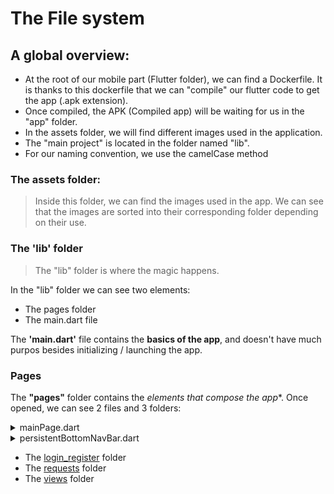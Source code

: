 # The File system

## A global overview:
- At the root of our mobile part (Flutter folder), we can find a Dockerfile. It is thanks to this dockerfile that we can "compile" our flutter code to get the app (.apk extension).
- Once compiled, the APK (Compiled app) will be waiting for us in the "app" folder.
- In the assets folder, we will find different images used in the application.
- The "main project" is located in the folder named "lib".
- For our naming convention, we use the camelCase method

### The assets folder:
> Inside this folder, we can find the images used in the app. We can see that the images are sorted into their corresponding folder depending on their use.

### The 'lib' folder
> The "lib" folder is where the magic happens.

In the "lib" folder we can see two elements:
- The pages folder
- The main.dart file

The **'main.dart'** file contains the **basics of the app**, and doesn't have much purpos besides initializing / launching the app.

### Pages
The **"pages"** folder contains the *elements that compose the app**. Once opened, we can see 2 files and 3 folders:

<details>
<summary>mainPage.dart</summary>
<br>
This file contains the first page that greats the user after login or sign up. As you can see it returns a navbar <strong>using the PersistentBottomBarScaffold function</strong> (This function is defined in the persistentBottomNavBar.dart folder). This navbar can be seen on the user's buttom screen in order to help him navigate between 3 menu points. These menu points are: <strong>Create Area,Area List and Account.</strong>
</details>

<details>
<summary>persistentBottomNavBar.dart</summary>
<br>
As said in the part above, <strong>this file contains the PersistentBottomBarScaffold function</strong>. This function creates the buttom navbar that can be seen on the user's buttom screen after the login.
</details>

- The [login_register](/doc/mobile/pages/login_register.md) folder
- The [requests](/doc/mobile/pages/requests.md) folder
- The [views](/doc/mobile/pages/views/) folder